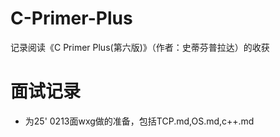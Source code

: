 # C-Primer-Plus
记录阅读《C Primer Plus(第六版)》（作者：史蒂芬普拉达）的收获

# 面试记录
- 为25' 0213面wxg做的准备，包括TCP.md,OS.md,c++.md
